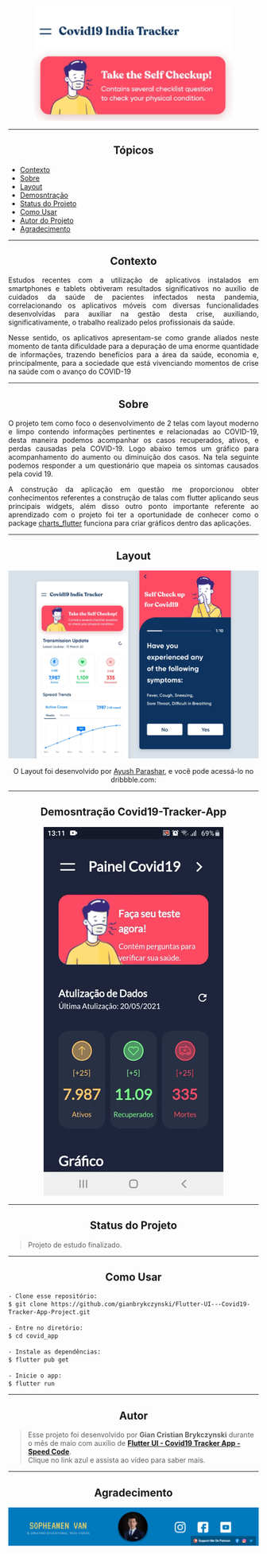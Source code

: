<p align="center">
  <img alt="PayFlow" src="https://github.com/gianbrykczynski/Flutter-UI---Covid19-Tracker-App-Project/blob/master/assets/banner_covid_app.png" width="400px">
</p>

---

<h2 align="center">Tópicos</h2>

   <p>
  
   - [Contexto](#Contexto)
   - [Sobre](#Sobre)
   - [Layout](#Layout)
   - [Demosntração](#Demosntração-Covid19-Tracker-App)
   - [Status do Projeto](#Status-do-Projeto)
   - [Como Usar](#Como-Usar)
   - [Autor do Projeto](#Autor)
   - [Agradecimento](#Agradecimento)
  

   </p>

---

<h2 align="center">Contexto</h2>

<div align="justify">
   
 <p>
Estudos recentes com a utilização de aplicativos instalados em smartphones e tablets obtiveram resultados significativos no auxílio de cuidados da saúde de pacientes infectados nesta pandemia, correlacionando os aplicativos móveis com diversas funcionalidades desenvolvidas para auxiliar na gestão desta crise, auxiliando, significativamente, o trabalho realizado pelos profissionais da saúde.

Nesse sentido, os aplicativos apresentam-se como grande aliados neste momento de tanta dificuldade para a depuração de uma enorme quantidade de informações, trazendo benefícios para a área da saúde, economia e, principalmente, para a sociedade que está vivenciando momentos de crise na saúde com o avanço do COVID-19

</p>
</div>


---

<h2 align="center">Sobre</h2>

<div align="justify">
   
 <p>
O projeto tem como foco o desenvolvimento de 2 telas com layout moderno e limpo contendo  informações pertinentes e relacionadas ao COVID-19, desta maneira podemos acompanhar os casos recuperados, ativos, e perdas causadas pela COVID-19. Logo abaixo temos um gráfico para acompanhamento do aumento ou diminuição dos casos. Na tela seguinte podemos responder a um questionário que mapeia os sintomas causados pela covid 19.

A construção da aplicação em questão me proporcionou obter conhecimentos referentes a construção de talas com flutter aplicando seus principais widgets, além disso outro ponto importante referente ao aprendizado com o projeto foi ter a oportunidade de conhecer como o package [charts_flutter](https://pub.dev/packages/charts_flutter) funciona para criar gráficos dentro das aplicações. 



</p>
</div>

---

<h2 align="center">Layout</h2>

   <p align="center">
      <img alt="App-Tracker-Covid19" title="Covid-19" src="https://github.com/gianbrykczynski/Flutter-UI---Covid19-Tracker-App-Project/blob/master/assets/layout_app_covid.webp" />
   </p>

   <p align="center">
      O Layout foi desenvolvido por <a href="https://dribbble.com/ayushpara">Ayush Parashar</a>, e você pode acessá-lo no dribbble.com:
   </p>

---

<h2 align="center">Demosntração Covid19-Tracker-App</h2>

  <p align="center">
      <img alt="App-Covid19" title="App-Covid19" src="https://github.com/gianbrykczynski/Flutter-UI---Covid19-Tracker-App-Project/blob/master/assets/app_covid_19.gif" />
   </p>
   
---

<h2 align="center">Status do Projeto</h2>

> Projeto de estudo finalizado.

---

<h2 align="center">Como Usar</h2>

   ```
   - Clone esse repositório:
   $ git clone https://github.com/gianbrykczynski/Flutter-UI---Covid19-Tracker-App-Project.git

   - Entre no diretório:
   $ cd covid_app

   - Instale as dependências:
   $ flutter pub get

   - Inicie o app: 
   $ flutter run
   ```

---

<h2 align="center">Autor</h2>

   >Esse projeto foi desenvolvido por **Gian Cristian Brykczynski** durante o mês de maio com auxílio de **[Flutter UI - Covid19 Tracker App - Speed Code](https://www.youtube.com/watch?v=7JRhP_L7xcs&list=PLVY9IbkulBUiKDrT5BFcMKXxtk4b0IJIX&index=41)**.<br> 
   >Clique no link azul e assista ao vídeo para saber mais. 
   
---

<h2 align="center">Agradecimento</h2>

<p align="center">
  <img alt="sopheamen_image" title="sopheamen_image" src="https://github.com/gianbrykczynski/Flutter-UI---Covid19-Tracker-App-Project/blob/master/assets/sopheamen_image.png" />
</p>
